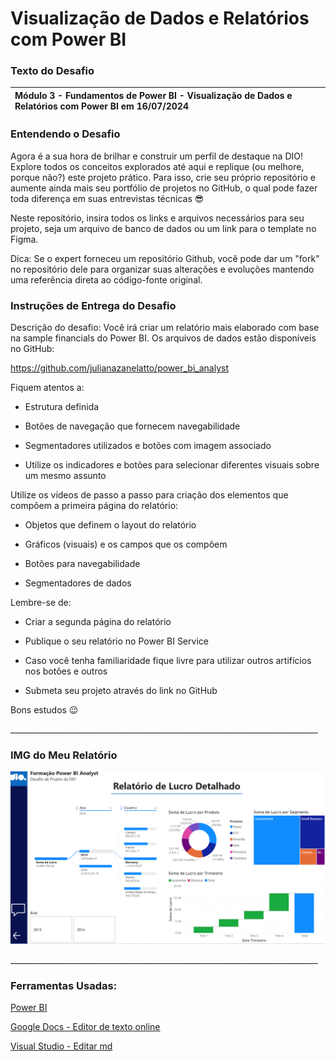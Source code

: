 # Visualização de Dados e Relatórios com Power BI


### **Texto do Desafio**


|Módulo 3 - Fundamentos de Power BI - Visualização de Dados e Relatórios com Power BI em 16/07/2024|
| :- |

 
### **Entendendo o Desafio**


Agora é a sua hora de brilhar e construir um perfil de destaque na DIO! Explore todos os conceitos explorados até aqui e replique (ou melhore, porque não?) este projeto prático. Para isso, crie seu próprio repositório e aumente ainda mais seu portfólio de projetos no GitHub, o qual pode fazer toda diferença em suas entrevistas técnicas 😎
 
Neste repositório, insira todos os links e arquivos necessários para seu projeto, seja um arquivo de banco de dados ou um link para o template no Figma.
 
Dica: Se o expert forneceu um repositório Github, você pode dar um "fork" no repositório dele para organizar suas alterações e evoluções mantendo uma referência direta ao código-fonte original.
 

### **Instruções de Entrega do Desafio**


Descrição do desafio: Você irá criar um relatório mais elaborado com base na sample financials do Power BI. Os arquivos de dados estão disponíveis no GitHub: 

<https://github.com/julianazanelatto/power_bi_analyst> 

Fiquem atentos a: 


- Estrutura definida 

- Botões de navegação que fornecem navegabilidade 

- Segmentadores utilizados e botões com imagem associado 

- Utilize os indicadores e botões para selecionar diferentes visuais sobre um mesmo assunto 


Utilize os vídeos de passo a passo para criação dos elementos que compõem a primeira página do relatório: 


- Objetos que definem o layout do relatório 

- Gráficos (visuais) e os campos que os compõem 

- Botões para navegabilidade 

- Segmentadores de dados 

 

Lembre-se de: 


- Criar a segunda página do relatório 

- Publique o seu relatório no Power BI Service 

- Caso você tenha familiaridade fique livre para utilizar outros artifícios nos botões e outros 

- Submeta seu projeto através do link no GitHub 

 
 

Bons estudos 😉

\_\_\_\_\_\_\_\_\_\_\_\_\_\_\_\_\_\_\_\_\_\_\_\_\_\_\_\_\_\_\_\_\_\_\_\_\_\_\_\_\_\_\_\_\_\_\_\_\_\_\_\_\_\_\_\_\_\_\_\_\_\_\_\_\_\_\_\_\_\_\_\_\_\_\_\_\_

### **IMG do Meu Relatório**

![**(Não foi possível executar o visual parecido com o do "data\relatorio_criativo_original_source" devido a falta de dois componentes "ChicletSlicer" e "RadarChart" que não puderam ser obtidos por falta de uma conta corporativa ou de estudante)**](https://github.com/Br8Mil/bootcamp_data_analytics_com_power_bi/blob/main/02%20Desafio%20-%20Visualiza%C3%A7%C3%A3o%20de%20Dados%20e%20Relat%C3%B3rios%20com%20Power%20BI/data/cdt.png)

\_\_\_\_\_\_\_\_\_\_\_\_\_\_\_\_\_\_\_\_\_\_\_\_\_\_\_\_\_\_\_\_\_\_\_\_\_\_\_\_\_\_\_\_\_\_\_\_\_\_\_\_\_\_\_\_\_\_\_\_\_\_\_\_\_\_\_\_\_\_\_\_\_\_\_\_\_

### **Ferramentas Usadas:**

[Power BI](https://www.microsoft.com/pt-br/power-platform/products/power-bi)

[Google Docs - Editor de texto online](https://docs.google.com)

[Visual Studio - Editar md](https://code.visualstudio.com/)
